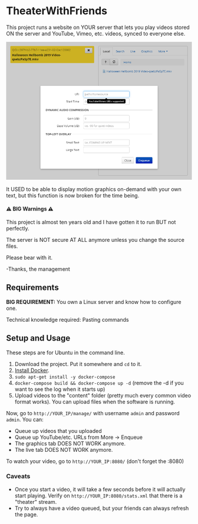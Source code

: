 # TheaterWithFriends

This project runs a website on YOUR server that lets you play videos
stored ON the server and YouTube, Vimeo, etc. videos, synced to everyone else.

![UI](readme/ui.png)

It USED to be able to display motion graphics on-demand with your own text, 
but this function is now broken for the time being.

#### ⚠ BIG Warnings ⚠

This project is almost ten years old and I have gotten it to run BUT not perfectly.

The server is NOT secure AT ALL anymore unless you change the source files.

Please bear with it. 

\-Thanks, the management

## Requirements

**BIG REQUIREMENT:** You own a Linux server and know how to configure one.

Technical knowledge required: Pasting commands

## Setup and Usage

These steps are for Ubuntu in the command line.

1. Download the project. Put it somewhere and `cd` to it.
1. [Install Docker](https://docs.docker.com/install/).
1. `sudo apt-get install -y docker-compose`
1. `docker-compose build && docker-compose up -d` (remove the -d if you want to see the log when it starts up)
1. Upload videos to the "content" folder (pretty much every common video format works). 
You can upload files when the software is running.

Now, go to `http://YOUR_IP/manage/` with username `admin` and password `admin`. You can:

* Queue up videos that you uploaded
* Queue up YouTube/etc. URLs from More -> Enqueue
* The graphics tab DOES NOT WORK anymore.
* The live tab DOES NOT WORK anymore.

To watch your video, go to `http://YOUR_IP:8080/` (don't forget the :8080)

### Caveats

* Once you start a video, it will take a few seconds before it will actually start playing. 
Verify on `http://YOUR_IP:8080/stats.xml` that there is a "theater" stream.
* Try to always have a video queued, but your friends can always refresh the page.

 